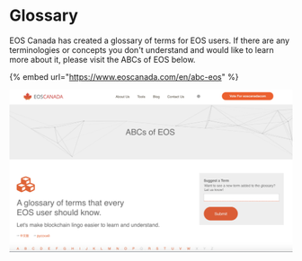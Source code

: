 # Glossary

EOS Canada has created a glossary of terms for EOS users. If there are any terminologies or concepts you don't understand and would like to learn more about it, please visit the ABCs of EOS below.

{% embed url="https://www.eoscanada.com/en/abc-eos" %}

![](<../.gitbook/assets/image (175).png>)
